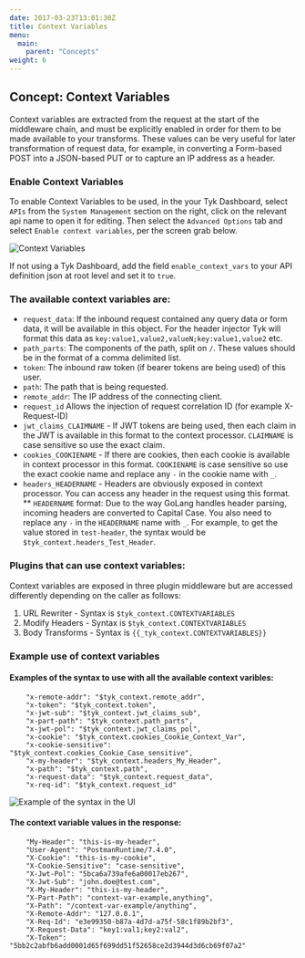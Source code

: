 ```yaml
---
date: 2017-03-23T13:01:30Z
title: Context Variables
menu:
  main:
    parent: "Concepts"
weight: 6 
---
```


## Concept: Context Variables

Context variables are extracted from the request at the start of the middleware chain, and must be explicitly enabled in order for them to be made available to your transforms. These values can be very useful for later transformation of request data, for example, in converting a Form-based POST into a JSON-based PUT or to capture an IP address as a header.

### Enable Context Variables
To enable Context Variables to be used, in the your Tyk Dashboard, select `APIs` from the `System Management` section on the right, click on the relevant api name to open it for editing. Then select the `Advanced Options` tab and select `Enable context variables`, per the screen grab below.

![Context Variables][1]

If not using a Tyk Dashboard, add the field `enable_context_vars` to your API definition json at root level and set it to `true`.

### The available context variables are:

*   `request_data`: If the inbound request contained any query data or form data, it will be available in this object. For the header injector Tyk will format this data as `key:value1,value2,valueN;key:value1,value2` etc.
*   `path_parts`: The components of the path, split on `/`. These values should be in the format of a comma delimited list.
*   `token`: The inbound raw token (if bearer tokens are being used) of this user.
*   `path`: The path that is being requested.
*   `remote_addr`: The IP address of the connecting client.
*   `request_id` Allows the injection of request correlation ID (for example X-Request-ID)
*   `jwt_claims_CLAIMNAME` - If JWT tokens are being used, then each claim in the JWT is available in this format to the context processor. `CLAIMNAME` is case sensitive so use the exact claim.
*   `cookies_COOKIENAME` - If there are cookies, then each cookie is available in context processor in this format. `COOKIENAME` is case sensitive so use the exact cookie name and replace any `-` in the cookie name with `_`.
*   `headers_HEADERNAME` - Headers are obviously exposed in context processor. You can access any header in the request using this format. 
** `HEADERNAME` format: Due to the way GoLang handles header parsing, incoming headers are converted to Capital Case. You also need to replace any `-` in the `HEADERNAME` name with `_`. For example, to get the value stored in `test-header`, the syntax would be `$tyk_context.headers_Test_Header`.


### Plugins that can use context variables:
Context variables are exposed in three plugin middleware but are accessed differently depending on the caller as follows:
1.   URL Rewriter - Syntax is `$tyk_context.CONTEXTVARIABLES`
2.   Modify Headers - Syntax is `$tyk_context.CONTEXTVARIABLES`
3.   Body Transforms - Syntax is `{{_tyk_context.CONTEXTVARIABLES}}`

### Example use of context variables

#### Examples of the syntax to use with all the available context varibles:
```{.json}
    "x-remote-addr": "$tyk_context.remote_addr",
    "x-token": "$tyk_context.token",
    "x-jwt-sub": "$tyk_context.jwt_claims_sub",
    "x-part-path": "$tyk_context.path_parts",
    "x-jwt-pol": "$tyk_context.jwt_claims_pol",
    "x-cookie": "$tyk_context.cookies_Cookie_Context_Var",
    "x-cookie-sensitive": "$tyk_context.cookies_Cookie_Case_sensitive",
    "x-my-header": "$tyk_context.headers_My_Header",
    "x-path": "$tyk_context.path",
    "x-request-data": "$tyk_context.request_data",
    "x-req-id": "$tyk_context.request_id"
```
![Example of the syntax in the UI][2]

#### The context variable values in the response:
```{.json}
    "My-Header": "this-is-my-header",
    "User-Agent": "PostmanRuntime/7.4.0",
    "X-Cookie": "this-is-my-cookie",
    "X-Cookie-Sensitive": "case-sensitive",
    "X-Jwt-Pol": "5bca6a739afe6a00017eb267",
    "X-Jwt-Sub": "john.doe@test.com",
    "X-My-Header": "this-is-my-header",
    "X-Part-Path": "context-var-example,anything",
    "X-Path": "/context-var-example/anything",
    "X-Remote-Addr": "127.0.0.1",
    "X-Req-Id": "e3e99350-b87a-4d7d-a75f-58c1f89b2bf3",
    "X-Request-Data": "key1:val1;key2:val2",
    "X-Token": "5bb2c2abfb6add0001d65f699dd51f52658ce2d3944d3d6cb69f07a2"
```


[1]: /docs/img/dashboard/system-management/context_variables_2.5.png

[2]: /docs/img/dashboard/system-management/context_variables_ui.png
